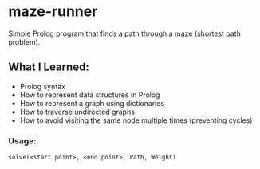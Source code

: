 # maze-runner
Simple Prolog program that finds a path through a maze (shortest path problem).

## What I Learned:
- Prolog syntax
- How to represent data structures in Prolog
- How to represent a graph using dictionaries
- How to traverse undirected graphs
- How to avoid visiting the same node multiple times (preventing cycles)

### Usage: 
`solve(<start point>, <end point>, Path, Weight)`
